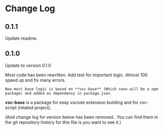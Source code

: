 # Change Log

## 0.1.1

Update readme.

## 0.1.0

Update to version 0.1.0

Most code has been rewritten.
Add test for important logic.
Almost 100 speed up and fix many errors.

```
Now most base logic is based on **vsc-base** (Whish soon will be a npm package) and added as dependensy in package.json.
```

**vsc-base** is a package for esay vscode extension building and for vsc-script (related project).

(And change log for version below has been removed.. You can find them in the git repository history for this file is you want to see it.)
